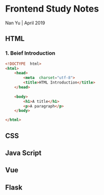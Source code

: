 # Frontend Study Notes  
Nan Yu | April 2019   
  
## HTML  
### 1. Beief Introduction
```html
<!DOCTYPE  html>  
<html>  
	<head>  
		<meta  charset="utf-8">  
		<title>HTML Introduction</title>  
	</head>
	  
	<body>  
		<h1>A title</h1>  
		<p>A paragraph</p>  
	</body>  

</html>
```
## CSS  
  
## Java Script  
  
## Vue  
  
## Flask
<!--stackedit_data:
eyJoaXN0b3J5IjpbLTY4OTgxMjk0MSwxOTQ3MTY1NDI4XX0=
-->